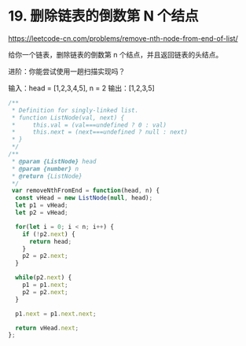 # 19. 删除链表的倒数第 N 个结点
https://leetcode-cn.com/problems/remove-nth-node-from-end-of-list/

给你一个链表，删除链表的倒数第 n 个结点，并且返回链表的头结点。

进阶：你能尝试使用一趟扫描实现吗？

输入：head = [1,2,3,4,5], n = 2
输出：[1,2,3,5]

```js
/**
 * Definition for singly-linked list.
 * function ListNode(val, next) {
 *     this.val = (val===undefined ? 0 : val)
 *     this.next = (next===undefined ? null : next)
 * }
 */
/**
 * @param {ListNode} head
 * @param {number} n
 * @return {ListNode}
 */
 var removeNthFromEnd = function(head, n) {
  const vHead = new ListNode(null, head);
  let p1 = vHead;
  let p2 = vHead;

  for(let i = 0; i < n; i++) {
    if (!p2.next) {
      return head;
    }
    p2 = p2.next;
  }

  while(p2.next) {
    p1 = p1.next;
    p2 = p2.next;
  }

  p1.next = p1.next.next;

  return vHead.next;
};
```
